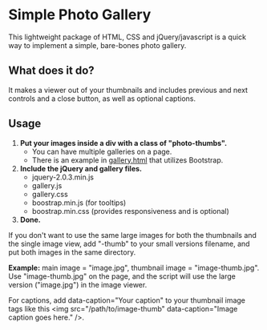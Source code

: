 <h1>Simple Photo Gallery</h1>

<p>This lightweight package of HTML, CSS and jQuery/javascript is a quick way to implement a simple, bare-bones photo gallery.</p>

<h2>What does it do?</h2>
<p>It makes a viewer out of your thumbnails and includes previous and next controls and a close button, as well as optional captions.</p>

<h2>Usage</h2>
<ol>
	<li><strong>Put your images inside a div with a class of "photo-thumbs".</strong>
		<ul>
			<li>You can have multiple galleries on a page.</li>
			<li>There is an example in <a href="http://tysonhummel.com/simple-photo-gallery/" target="_blank">gallery.html</a> that utilizes Bootstrap.</li>
		</ul>
	</li>
	<li><strong>Include the jQuery and gallery files.</strong>
		<ul>
			<li>jquery-2.0.3.min.js</li>
			<li>gallery.js</li>
			<li>gallery.css</li>
			<li>boostrap.min.js (for tooltips)</li>
			<li>boostrap.min.css (provides responsiveness and is optional)</li>
		</ul>
	</li>
	<li><strong>Done.</strong></li>
</ol>

<p>If you don't want to use the same large images for both the thumbnails and the single image view, add "-thumb" to your small versions filename, and put both images in the same directory.</p>

<p><strong>Example:</strong> main image = "image.jpg", thumbnail image = "image-thumb.jpg". Use "image-thumb.jpg" on the page, and the script will use the large version ("image.jpg") in the image viewer.</p>

<p>For captions, add data-caption="Your caption" to your thumbnail image tags like this &lt;img src="/path/to/image-thumb" data-caption="Image caption goes here." /&gt;.</p>